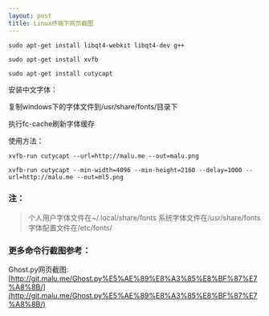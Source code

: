 ```yaml
---
layout: post
title: Linux终端下网页截图
---
```


    sudo apt-get install libqt4-webkit libqt4-dev g++
    
    sudo apt-get install xvfb
    
    sudo apt-get install cutycapt

安装中文字体：

复制windows下的字体文件到/usr/share/fonts/目录下

执行fc-cache刷新字体缓存

使用方法：

    xvfb-run cutycapt --url=http://malu.me --out=malu.png
    
    xvfb-run cutycapt --min-width=4096 --min-height=2160 --delay=1000 --url=http://malu.me --out=ml5.png

### 注：

> 个人用户字体文件在~/.local/share/fonts
> 系统字体文件在/usr/share/fonts
> 字体配置文件在/etc/fonts/


### 更多命令行截图参考：

Ghost.py网页截图: [http://git.malu.me/Ghost.py%E5%AE%89%E8%A3%85%E8%BF%87%E7%A8%8B/](http://git.malu.me/Ghost.py%E5%AE%89%E8%A3%85%E8%BF%87%E7%A8%8B/)